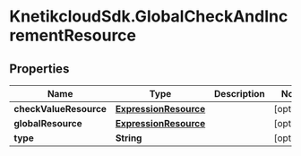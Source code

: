 # KnetikcloudSdk.GlobalCheckAndIncrementResource

## Properties
Name | Type | Description | Notes
------------ | ------------- | ------------- | -------------
**checkValueResource** | [**ExpressionResource**](ExpressionResource.md) |  | [optional] 
**globalResource** | [**ExpressionResource**](ExpressionResource.md) |  | [optional] 
**type** | **String** |  | [optional] 


